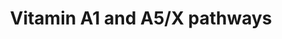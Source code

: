 ---
annotations:
- id: PW:0001228
  parent: drug pathway
  type: Pathway Ontology
  value: ACE inhibitor drug pathway
- id: CL:0000650
  parent: native cell
  type: Cell Type Ontology
  value: mesangial cell
- id: DOID:10763
  parent: cardiovascular system disease
  type: Disease Ontology
  value: hypertension
- id: PW:0000003
  parent: signaling pathway
  type: Pathway Ontology
  value: signaling pathway
- id: PW:0000245
  parent: regulatory pathway
  type: Pathway Ontology
  value: angiotensin signaling pathway
authors:
- AlexanderPico
- Egonw
citedin:
- link: PMC7982796
  title: 'ACE2 correlates with immune infiltrates in colon adenocarcinoma: Implication
    for COVID-19 (2021)'
- link: PMC7360763
  title: Exploring the SARS-CoV-2 virus-host-drug interactome for drug repurposing
    (2020)
- link: PMC4338111
  title: 'PathVisio 3: An Extendable Pathway Analysis Toolbox (2015)'
communities:
- Renal_Genomics
description: 'Vitamin A5/X pathway which shows how our food results in precursors from which Vitamin A5/X (9CBC, 9CDHBC, 9CDHROL-ES and 9CDKHROL) is metabolized which is converted into Vitamin A5/X acid (9CDHRA) which binds to RXR.'
last-edited: 2023-05-06
ndex: 427c38c3-da09-11eb-b666-0ac135e8bacf
organisms:
- Homo sapiens
revision: r126205
schema-jsonld:
- '@context': https://schema.org/
  '@id': https://wikipathways.github.io/pathways/WP010.html
  '@type': Dataset
  creator:
    '@type': Organization
    name: WikiPathways
  description: 'Vitamin A5/X pathway which shows how our food results in precursors from which Vitamin A5/X (9CBC, 9CDHBC, 9CDHROL-ES and 9CDKHROL) is metabolized which is converted into Vitamin A5/X acid (9CDHRA) which binds to RXR.'
  keywords:
  - ACE
  - ACE Inhibitor
  - ACE2
  - AGT
  - AGTR1
  - AGTR2
  - ATP6AP2
  - Aldosterone
  - Ang 1-5
  - Ang 1-7
  - Ang 1-9
  - Angiotensin I
  - Angiotensin II
  - BDKRB1
  - BDKRB2
  - Bradykinin
  - CMA1
  - CTSG
  - CYP11B2
  - Ca++
  - Deoxycorticosterone
  - KNG1
  - MAS1
  - NOS3
  - NR3C2
  - Prostacyclin
  - REN
  - TGFB1
  license: CC0
  name: Vitamin A1 and A5/X pathways
seo: CreativeWork
title: Vitamin A1 and A5/X pathways
wpid: WP010
pr-number: 10
---